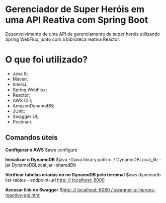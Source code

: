 # Gerenciador de Super Heróis em uma API Reativa com Spring Boot

Desenvolvimento de uma API de gerenciamento de super heróis utilizando Spring WebFlux, junto com a biblioteca reativa Reactor.


# O que foi utilizado?

- Java 8;
- Maven;
- IntelliJ;
- Spring WebFlux;
- Reactor;
- AWS CLI;
- AmazonDynamoDB;
- JUnit;
- Swagger UI;
- Postman.

## Comandos úteis

**Configurar o AWS**
$aws configure

**Inicializar o DynamoDB**
$java -Djava.library.path =. / DynamoDBLocal_lib -jar DynamoDBLocal.jar -sharedDb

**Verificar tabelas criadas no no DynamoDB pelo terminal**
$aws dynamodb list-tables - endpoint-url [http: // localhost: 8000](http://localhost:8000/)

**Acessar link no Swagger**
$[http: // localhost: 8080 / swagger-ui-heroes-reactive-api.html](http://localhost:8080/swagger-ui-heroes-reactive-api.html)

